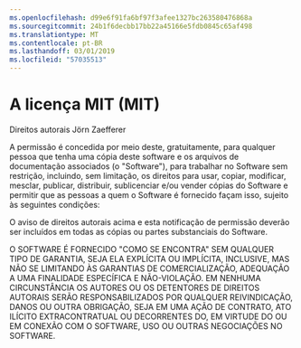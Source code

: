 ```yaml
---
ms.openlocfilehash: d99e6f91fa6bf97f3afee1327bc263580476868a
ms.sourcegitcommit: 24b1f6decbb17bb22a45166e5fdb0845c65af498
ms.translationtype: MT
ms.contentlocale: pt-BR
ms.lasthandoff: 03/01/2019
ms.locfileid: "57035513"
---
```

<a name="the-mit-license-mit"></a>A licença MIT (MIT)
=====================

Direitos autorais Jörn Zaefferer

A permissão é concedida por meio deste, gratuitamente, para qualquer pessoa que tenha uma cópia deste software e os arquivos de documentação associados (o "Software"), para trabalhar no Software sem restrição, incluindo, sem limitação, os direitos para usar, copiar, modificar, mesclar, publicar, distribuir, sublicenciar e/ou vender cópias do Software e permitir que as pessoas a quem o Software é fornecido façam isso, sujeito às seguintes condições:

O aviso de direitos autorais acima e esta notificação de permissão deverão ser incluídos em todas as cópias ou partes substanciais do Software.

O SOFTWARE É FORNECIDO "COMO SE ENCONTRA" SEM QUALQUER TIPO DE GARANTIA, SEJA ELA EXPLÍCITA OU IMPLÍCITA, INCLUSIVE, MAS NÃO SE LIMITANDO ÀS GARANTIAS DE COMERCIALIZAÇÃO, ADEQUAÇÃO A UMA FINALIDADE ESPECÍFICA E NÃO-VIOLAÇÃO. EM NENHUMA CIRCUNSTÂNCIA OS AUTORES OU OS DETENTORES DE DIREITOS AUTORAIS SERÃO RESPONSABILIZADOS POR QUALQUER REIVINDICAÇÃO, DANOS OU OUTRA OBRIGAÇÃO, SEJA EM UMA AÇÃO DE CONTRATO, ATO ILÍCITO EXTRACONTRATUAL OU DECORRENTES DO, EM VIRTUDE DO OU EM CONEXÃO COM O SOFTWARE, USO OU OUTRAS NEGOCIAÇÕES NO SOFTWARE.
